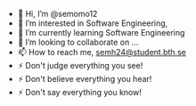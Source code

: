 - 👋 Hi, I’m @semomo12
- 👀 I’m interested in Software Engineering,
- 🌱 I’m currently learning Software Engineering
- 💞️ I’m looking to collaborate on ...
- 📫 How to reach me, semh24@student.bth.se
- ⚡ Don't judge everything you see!
- ⚡ Don't believe everything you hear!
- ⚡ Don't say everything you know!

<!---
semomo12/semomo12 is a ✨ special ✨ repository because its `README.md` (this file) appears on your GitHub profile.
You can click the Preview link to take a look at your changes.
--->
